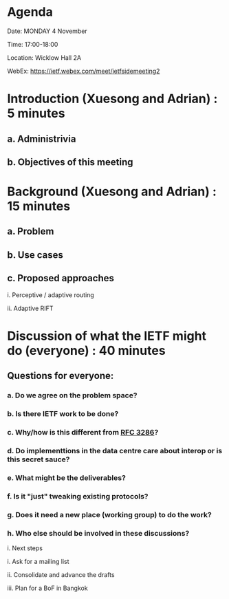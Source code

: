 # Agenda

Date: MONDAY 4 November

Time: 17:00-18:00

Location: Wicklow Hall 2A

WebEx: https://ietf.webex.com/meet/ietfsidemeeting2

# Introduction (Xuesong and Adrian) : 5 minutes  
  ## a. Administrivia  
  ## b. Objectives of this meeting 

# Background  (Xuesong and Adrian) : 15 minutes  
  ## a. Problem  
  ## b. Use cases  
  ## c. Proposed approaches
 
 i. Perceptive / adaptive routing
 
 ii. Adaptive RIFT
      
# Discussion of what the IETF might do (everyone) : 40 minutes
## Questions for everyone:
  
 ### a. Do we agree on the problem space?
 
 ### b. Is there IETF work to be done?

 ### c. Why/how is this different from [RFC 3286](https://datatracker.ietf.org/doc/rfc2386/)?

 ### d. Do implementtions in the data centre care about interop or is this secret sauce?
 
 ### e. What might be the deliverables?
 
 ### f. Is it "just" tweaking existing protocols?
 
 ### g. Does it need a new place (working group) to do the work?
 
 ### h. Who else should be involved in these discussions?
 
 i. Next steps
 
   i. Ask for a mailing list
 
   ii. Consolidate and advance the drafts
 
   iii. Plan for a BoF in Bangkok

